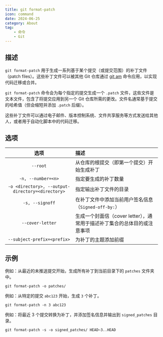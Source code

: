 ```yaml
---
title: git format-patch
icon: command
date: 2024-06-25
category: About
tag:
    - 命令
    - Git
---
```


## 描述

`git format-patch` 用于生成一系列基于某个提交（或提交范围）的补丁文件（patch files）。这些补丁文件可以被其他 Git 仓库通过 [git am](./git_am.md) 命令应用，以实现代码迁移或合并。

`git format-patch` 命令会为每个指定的提交生成一个 `.patch` 文件，这些文件是文本文件，包含了将提交应用到另一个 Git 仓库所需的更改。文件名通常基于提交的哈希值（但会缩短并添加 `.patch` 后缀）。

这些补丁文件可以通过电子邮件、版本控制系统、文件共享服务等方式发送给其他人，或者用于自动化脚本中的代码迁移。

## 选项

|  选项  |  描述  |
|  :----:  |  :----  |
|  `--root`  |  从仓库的根提交（即第一个提交）开始生成补丁  |
|  `-n, --number=<n>`  |  指定要生成的补丁数量  |
|  `-o <directory>, --output-directory=<directory>`  |  指定输出补丁文件的目录  |
|  `-s, --signoff`  |  在补丁文件中添加当前用户签名信息（`Signed-off-by:`）  |
|  `--cover-letter`  |  生成一个封面信（cover letter），通常用于描述补丁集合的总体目的或注意事项  |
|  `--subject-prefix=<prefix>`  |  为补丁的主题添加前缀  |

## 示例

例如：从最近的未推送提交开始，生成所有补丁到当前目录下的 `patches` 文件夹中。

```shell
git format-patch -o patches/
```

例如：从特定的提交 `abc123` 开始，生成 `3` 个补丁。

```shell
git format-patch -n 3 abc123
```

例如：将最近 3 个提交转换为补丁，并添加签名信息并输出到 `signed_patches` 目录。

```shell
git format-patch -s -o signed_patches/ HEAD~3..HEAD
```
